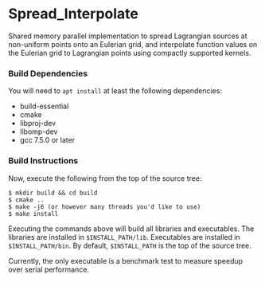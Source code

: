 # Spread_Interpolate
Shared memory parallel implementation to spread Lagrangian sources at non-uniform points onto an Eulerian grid, and interpolate 
function values on the Eulerian grid to Lagrangian points using compactly supported kernels.


### Build Dependencies ###
You will need to `apt install` at least the following dependencies:

* build-essential
* cmake
* libproj-dev
* libomp-dev
* gcc 7.5.0 or later 

### Build Instructions ###
Now, execute the following from the top of the source tree: 
```
$ mkdir build && cd build
$ cmake ..
$ make -j6 (or however many threads you'd like to use)
$ make install
```
Executing the commands above will build all libraries and executables. The libraries are
installed in `$INSTALL_PATH/lib`. Executables are installed in `$INSTALL_PATH/bin`. 
By default, `$INSTALL_PATH` is the top of the source tree.

Currently, the only executable is a benchmark test to measure speedup over serial performance.


